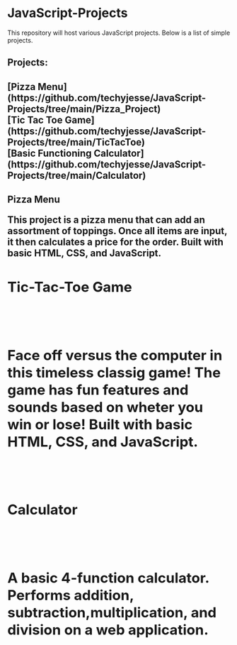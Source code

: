 # JavaScript-Projects
 
 This repository will host various JavaScript projects. Below is a list of simple projects.

<h2>Projects:<h2>
[Pizza Menu](https://github.com/techyjesse/JavaScript-Projects/tree/main/Pizza_Project)<br>
[Tic Tac Toe Game](https://github.com/techyjesse/JavaScript-Projects/tree/main/TicTacToe)<br>
[Basic Functioning Calculator](https://github.com/techyjesse/JavaScript-Projects/tree/main/Calculator)<br>
 
 
 <h2>Pizza Menu<h2</h2><br>
  <p>This project is a pizza menu that can add an assortment of toppings. Once all items are input, it then calculates a price for the order. Built with basic HTML, CSS, and JavaScript.</p>
   
<h2>Tic-Tac-Toe Game<h2><br>
  <p>Face off versus the computer in this timeless classig game! The game has fun features and sounds based on wheter you win or lose! Built with basic HTML, CSS, and JavaScript.</p>
   
<br><h2>Calculator<h2><br>
  <p>A basic 4-function calculator. Performs addition, subtraction,multiplication, and division on a web application.</p>

